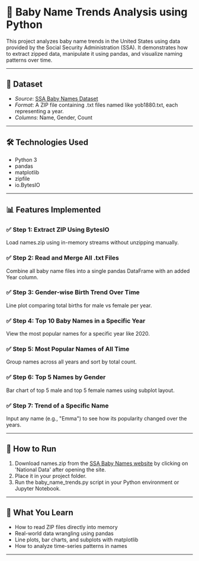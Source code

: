 # 👶 Baby Name Trends Analysis using Python

This project analyzes baby name trends in the United States using data provided by the Social Security Administration (SSA). It demonstrates how to extract zipped data, manipulate it using pandas, and visualize naming patterns over time.

---

## 📂 Dataset

- *Source*: [SSA Baby Names Dataset](https://www.ssa.gov/oact/babynames/limits.html)
- *Format*: A ZIP file containing .txt files named like yob1880.txt, each representing a year.
- *Columns*: Name, Gender, Count

---

## 🛠 Technologies Used

- Python 3
- pandas
- matplotlib
- zipfile
- io.BytesIO

---

## 📊 Features Implemented

### ✅ Step 1: Extract ZIP Using BytesIO
Load names.zip using in-memory streams without unzipping manually.

### ✅ Step 2: Read and Merge All .txt Files
Combine all baby name files into a single pandas DataFrame with an added Year column.

### ✅ Step 3: Gender-wise Birth Trend Over Time
Line plot comparing total births for male vs female per year.

### ✅ Step 4: Top 10 Baby Names in a Specific Year
View the most popular names for a specific year like 2020.

### ✅ Step 5: Most Popular Names of All Time
Group names across all years and sort by total count.

### ✅ Step 6: Top 5 Names by Gender
Bar chart of top 5 male and top 5 female names using subplot layout.

### ✅ Step 7: Trend of a Specific Name
Input any name (e.g., "Emma") to see how its popularity changed over the years.

---

## 🚀 How to Run

1. Download names.zip from the [SSA Baby Names website](https://www.ssa.gov/oact/babynames/limits.html) by clicking on 'National Data' after opening the site.
2. Place it in your project folder.
3. Run the baby_name_trends.py script in your Python environment or Jupyter Notebook.

---

## 🧠 What You Learn

- How to read ZIP files directly into memory
- Real-world data wrangling using pandas
- Line plots, bar charts, and subplots with matplotlib
- How to analyze time-series patterns in names

---
